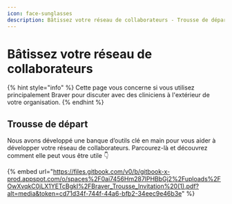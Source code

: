 ```yaml
---
icon: face-sunglasses
description: Bâtissez votre réseau de collaborateurs - Trousse de départ
---
```


# Bâtissez votre réseau de collaborateurs

{% hint style="info" %}
Cette page vous concerne si vous utilisez principalement Braver pour discuter avec des cliniciens à l'extérieur de votre organisation.
{% endhint %}

## Trousse de départ

Nous avons développé une banque d’outils clé en main pour vous aider à développer votre réseau de collaborateurs. Parcourez-là et découvrez comment elle peut vous être utile 👇

{% embed url="https://files.gitbook.com/v0/b/gitbook-x-prod.appspot.com/o/spaces%2F0ai7456Hm287lPHBbGj2%2Fuploads%2FOwXvqkC0jLX1YETcBgkI%2FBraver_Trousse_Invitation%20(1).pdf?alt=media&token=cd71d34f-744f-44a6-bfb2-34eec9e46b3e" %}

